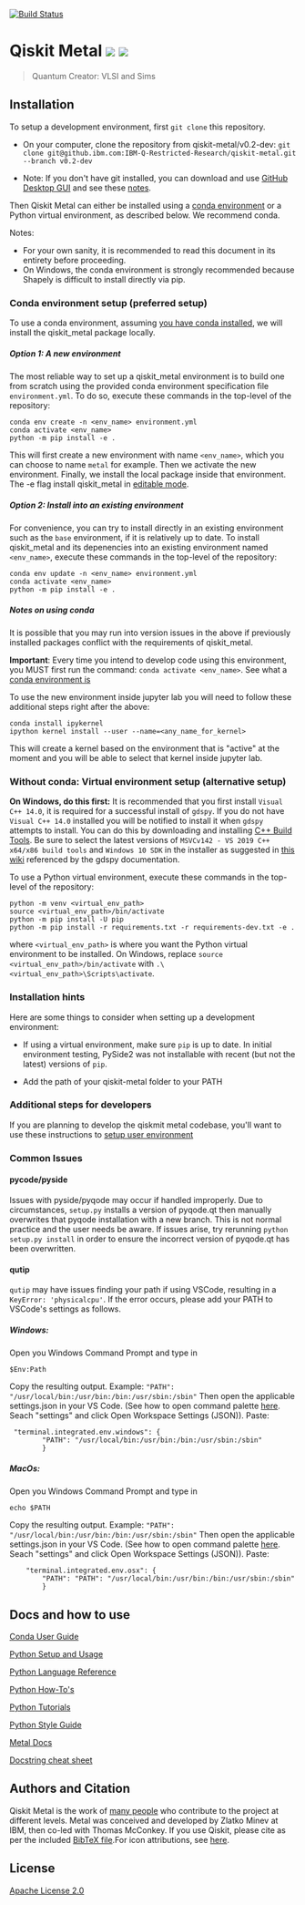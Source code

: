 ﻿﻿﻿﻿﻿﻿﻿﻿﻿﻿﻿﻿﻿﻿﻿﻿﻿﻿﻿﻿﻿﻿[![Build Status](https://travis.ibm.com/IBM-Q-Restricted-Research/qiskit-metal.svg?token=p3Ak3Pz4fK3rsU99vhd2&branch=v0.2-dev)](https://travis.ibm.com/IBM-Q-Restricted-Research/qiskit-metal)

# Qiskit Metal [![](https://badges.frapsoft.com/os/v1/open-source.png?v=103)](https://github.com/zlatko-minev/pyEPR) [![](https://cdn.rawgit.com/sindresorhus/awesome/d7305f38d29fed78fa85652e3a63e154dd8e8829/media/badge.svg)](https://github.com/zlatko-minev/pyEPR)
>  Quantum Creator: VLSI and Sims

## Installation

To setup a development environment, first `git clone` this repository.

* On your computer, clone the repository from qiskit-metal/v0.2-dev:
`git clone git@github.ibm.com:IBM-Q-Restricted-Research/qiskit-metal.git --branch v0.2-dev`

* Note: If you don't have git installed, you can download and use [GitHub Desktop GUI](https://desktop.github.com/) and see these [notes](https://help.github.com/en/desktop/contributing-to-projects/cloning-a-repository-from-github-to-github-desktop).

Then Qiskit Metal can either be installed using a [conda environment](https://docs.conda.io/en/latest/miniconda.html) or a Python virtual environment, as described below. We recommend conda.

Notes:

* For your own sanity, it is recommended to read this document in its entirety before proceeding.
* On Windows, the conda environment is strongly recommended because Shapely is difficult to install directly via pip.

### Conda environment setup (preferred setup)

To use a conda environment, assuming [you have conda installed](https://docs.conda.io/projects/conda/en/latest/user-guide/install/), we will install the qiskit_metal package locally.

##### Option 1: A new environment

The most reliable way to set up a qiskit_metal environment is to build one from scratch using the provided conda environment specification file `environment.yml`.
To do so, execute these commands in the top-level of the repository:

```
conda env create -n <env_name> environment.yml
conda activate <env_name>
python -m pip install -e .
```

This will first create a new environment with name `<env_name>`, which you can choose to name `metal` for example.
Then we activate the new environment.
Finally, we install the local package inside that environment.
The -e flag install qiskit\_metal in [editable mode](https://pip.pypa.io/en/stable/reference/pip_install/#cmdoption-e).

##### Option 2: Install into an existing environment

For convenience, you can try to install directly in an existing environment such as the `base` environment, if it is relatively up to date.
To install qiskit_metal and its depenencies into an existing environment named `<env_name>`, execute these commands in the top-level of the repository:

```
conda env update -n <env_name> environment.yml
conda activate <env_name>
python -m pip install -e .
```

##### Notes on using conda

It is possible that you may run into version issues in the above if previously installed packages conflict with the requirements of qiskit_metal.

**Important**: Every time you intend to develop code using this environment, you MUST first run the command: `conda activate <env_name>`.  See what a [conda environment is](https://docs.conda.io/projects/conda/en/latest/user-guide/tasks/manage-environments.html)

To use the new environment inside jupyter lab you will need to follow these additional steps right after the above:

```
conda install ipykernel
ipython kernel install --user --name=<any_name_for_kernel>
```

This will create a kernel based on the environment that is "active" at the moment and you will be able to select that kernel inside jupyter lab.

### Without conda: Virtual environment setup (alternative setup)

**On Windows, do this first:** It is recommended that you first install `Visual C++ 14.0`, it is required for a successful install of `gdspy`.
If you do not have `Visual C++ 14.0` installed you will be notified to install it when `gdspy` attempts to install.
You can do this by downloading and installing [C++ Build Tools](https://visualstudio.microsoft.com/visual-cpp-build-tools/).
Be sure to select the latest versions of `MSVCv142 - VS 2019 C++ x64/x86 build tools` and `Windows 10 SDK` in the installer as suggested in [this wiki](https://wiki.python.org/moin/WindowsCompilers) referenced by the gdspy documentation.

To use a Python virtual environment, execute these commands in the top-level of the repository:

```
python -m venv <virtual_env_path>
source <virtual_env_path>/bin/activate
python -m pip install -U pip
python -m pip install -r requirements.txt -r requirements-dev.txt -e .
```

where `<virtual_env_path>` is where you want the Python virtual environment to be installed.
On Windows, replace `source <virtual_env_path>/bin/activate` with `.\<virtual_env_path>\Scripts\activate`.


### Installation hints

Here are some things to consider when setting up a development environment:

* If using a virtual environment, make sure `pip` is up to date. In initial environment testing, PySide2 was not installable with recent (but not the latest) versions of `pip`.

* Add the path of your qiskit-metal folder to your PATH


### Additional steps for developers
If you are planning to develop the qiskmit metal codebase, you'll want to use these instructions to [setup user environment](/docs/NEW_DEVELOPER_SETUP.md)


### Common Issues

#### pycode/pyside
Issues with pyside/pyqode may occur if handled improperly. Due to circumstances, `setup.py` installs a version of pyqode.qt then manually overwrites that pyqode installation with a new branch. This is not normal practice and the user needs be aware. If issues arise, try rerunning `python setup.py install` in order to ensure the incorrect version of pyqode.qt has been overwritten.

#### qutip
`qutip` may have issues finding your path if using VSCode, resulting in a `KeyError: 'physicalcpu'`. If the error occurs, please add your PATH to VSCode's settings as follows.


 ##### Windows:
 Open you Windows Command Prompt and type in
 ```
 $Env:Path
 ```
Copy the resulting output. Example: `"PATH": "/usr/local/bin:/usr/bin:/bin:/usr/sbin:/sbin"`
Then open the applicable settings.json in your VS Code. (See how to open command palette [here](https://code.visualstudio.com/docs/getstarted/tips-and-tricks). Seach "settings" and click Open Workspace Settings (JSON)). Paste:
```
 "terminal.integrated.env.windows": {
        "PATH": "/usr/local/bin:/usr/bin:/bin:/usr/sbin:/sbin"
        }
```

##### MacOs:
 Open you Windows Command Prompt and type in
 ```
echo $PATH
 ```
Copy the resulting output. Example: `"PATH": "/usr/local/bin:/usr/bin:/bin:/usr/sbin:/sbin"`
Then open the applicable settings.json in your VS Code. (See how to open command palette [here](https://code.visualstudio.com/docs/getstarted/tips-and-tricks). Seach "settings" and click Open Workspace Settings (JSON)). Paste:
```
    "terminal.integrated.env.osx": {
        "PATH": "PATH": "/usr/local/bin:/usr/bin:/bin:/usr/sbin:/sbin"
        }
```

## Docs and how to use

[Conda User Guide](https://docs.conda.io/projects/conda/en/latest/user-guide/tasks/manage-environments.html)

[Python Setup and Usage](https://docs.python.org/3/using/)

[Python Language Reference](https://docs.python.org/3/reference/index.html)

[Python How-To's](https://docs.python.org/3/howto/index.html)

[Python Tutorials](https://docs.python.org/3/tutorial/index.html)

[Python Style Guide](https://www.python.org/dev/peps/pep-0008/)

[Metal Docs](/docs)

[Docstring cheat sheet](/docs/docstring_cheat_sheet.md)


## Authors and Citation

Qiskit Metal is the work of [many people](https://github.ibm.com/IBM-Q-Restricted-Research/qiskit-metal/pulse/monthly) who contribute to the project at different levels. Metal was conceived and developed by Zlatko Minev at IBM, then co-led with Thomas McConkey. If you use Qiskit, please cite as per the included [BibTeX file](https://github.com/Qiskit/qiskit/blob/master/Qiskit.bib).For icon attributions, see [here](/qiskit_metal/_gui/_imgs/icon_attributions.txt).


## License

[Apache License 2.0](LICENSE.txt)
